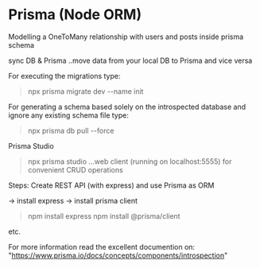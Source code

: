 # Prisma (Node ORM)

Modelling a OneToMany relationship with users and posts inside prisma schema

sync DB & Prisma
..move data from your local DB to Prisma and vice versa

For executing the migrations type:
> npx prisma migrate dev --name init  

For generating a schema based solely on the introspected database and ignore any existing schema file type:
> npx prisma db pull --force

Prisma Studio
> npx prisma studio
...web client (running on localhost:5555) for convenient CRUD operations

Steps:
Create REST API (with express)  and use Prisma as ORM

  -> install express
  -> install prisma client

>npm install express
>npm install @prisma/client

etc.

For more information read the excellent documention on:
"https://www.prisma.io/docs/concepts/components/introspection"
